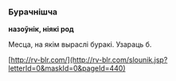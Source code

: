 ### Бурачнішча
**назоўнік, ніякі род**

Месца, на якім выраслі буракі. Узараць б.

<a rel="author">[http://rv-blr.com/](http://rv-blr.com/slounik.jsp?letterId=0&maskId=0&pageId=440)</a>
